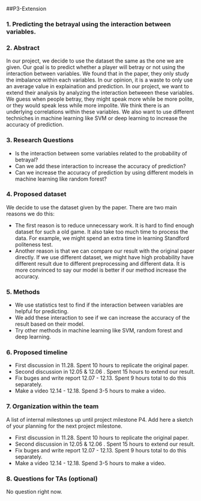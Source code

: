 ##P3-Extension
### 1. Predicting the betrayal using the interaction between variables.

### 2. Abstract

In our project, we decide to use the dataset the same as the one we are given. Our goal is to predict whether a player will betray or not using the interaction between variables.
We found that in the paper, they only study the imbalance within each variables. In our opinion, it is a waste to only use an average value in explaination and prediction.
In our project, we want to extend their analysis by analyzing the interaction betweeen these variables. We guess when people betray, they might speak more while be more polite, 
or they would speak less while more impolite. We think there is an underlying correlations within these variables. We also want to use different techniches in machine learning
like SVM or deep learning to increase the accuracy of prediction.

### 3. Research Questions
 + Is the interaction between some variables related to the probability of betrayal?
 + Can we add these interaction to increase the accuracy of prediction?
 + Can we increase the accuracy of prediction by using different models in machine learning like random forest?

### 4. Proposed dataset
  We decide to use the dataset given by the paper. There are two main reasons we do this:
  + The first reason is to reduce unnecessary work. It is hard to find enough dataset for such a old game. It also take too much time to process the data. For example, we might 
  spend an extra time in learning Standford politeness test.
  + Another reason is that we can compare our result with the original paper directly. If we use different dataset, we might have high probability have different result due to 
  different preprocessing and different data. It is more convinced to say our model is better if our method increase the accuracy.

### 5. Methods
  + We use statistics test to find if the interaction between variables are helpful for predicting.
  + We add these interaction to see if we can increase the accuracy of the result based on their model.
  + Try other methods in machine learning like SVM, random forest and deep learning.

### 6. Proposed timeline
  + First discussion in 11.28. Spent 10 hours to replicate the original paper.
  + Second discussion in 12.05 & 12.06 . Spent 15 hours to extend our result.
  + Fix buges and write report 12.07 - 12.13. Spent 9 hours total to do this separately.
  + Make a video 12.14 - 12.18. Spend 3-5 hours to make a video.

### 7. Organization within the team
A list of internal milestones up until project milestone P4. Add here a sketch of your planning for the next project milestone.

  + First discussion in 11.28. Spent 10 hours to replicate the original paper.
  + Second discussion in 12.05 & 12.06 . Spent 15 hours to extend our result.
  + Fix buges and write report 12.07 - 12.13. Spent 9 hours total to do this separately.
  + Make a video 12.14 - 12.18. Spend 3-5 hours to make a video.
### 8. Questions for TAs (optional)
No question right now.

